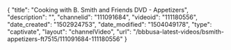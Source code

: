 {
    "title": "Cooking with B. Smith and Friends DVD - Appetizers",
    "description": "",
    "channelid": "111091684",
    "videoid": "111180556",
    "date_created": "1502924753",
    "date_modified": "1504049178",
    "type": "captivate",
    "layout": "channelVideo",
    "url": "\/bbbusa-latest-videos\/bsmith-appetizers-ft7515\/111091684-111180556"
}